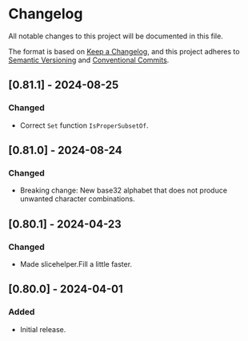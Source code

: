 # Changelog

All notable changes to this project will be documented in this file.

The format is based on [Keep a Changelog](https://keepachangelog.com/en/1.0.0/),
and this project adheres to [Semantic Versioning](https://semver.org/spec/v2.0.0.html)
and [Conventional Commits](https://www.conventionalcommits.org/en/v1.0.0/).

## [0.81.1] - 2024-08-25

### Changed
- Correct `Set` function `IsProperSubsetOf`.

## [0.81.0] - 2024-08-24

### Changed
- Breaking change: New base32 alphabet that does not produce unwanted character combinations.

## [0.80.1] - 2024-04-23

### Changed
- Made slicehelper.Fill a little faster.

## [0.80.0] - 2024-04-01

### Added
- Initial release.

